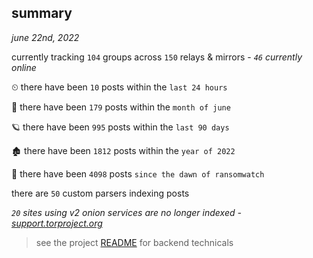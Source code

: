 
## summary
_june 22nd, 2022_

currently tracking `104` groups across `150` relays & mirrors - _`46` currently online_

⏲ there have been `10` posts within the `last 24 hours`

🦈 there have been `179` posts within the `month of june`

🪐 there have been `995` posts within the `last 90 days`

🏚 there have been `1812` posts within the `year of 2022`

🦕 there have been `4098` posts `since the dawn of ransomwatch`

there are `50` custom parsers indexing posts

_`20` sites using v2 onion services are no longer indexed - [support.torproject.org](https://support.torproject.org/onionservices/v2-deprecation/)_

> see the project [README](https://github.com/joshhighet/ransomwatch#ransomwatch--) for backend technicals
